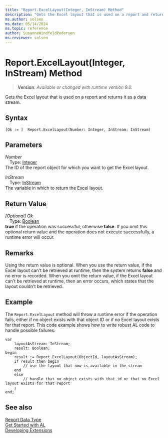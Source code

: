 ```yaml
---
title: "Report.ExcelLayout(Integer, InStream) Method"
description: "Gets the Excel layout that is used on a report and returns it as a data stream."
ms.author: solsen
ms.date: 05/14/2024
ms.topic: reference
author: SusanneWindfeldPedersen
ms.reviewer: solsen
---
```

[//]: # (START>DO_NOT_EDIT)
[//]: # (IMPORTANT:Do not edit any of the content between here and the END>DO_NOT_EDIT.)
[//]: # (Any modifications should be made in the .xml files in the ModernDev repo.)
# Report.ExcelLayout(Integer, InStream) Method
> **Version**: _Available or changed with runtime version 9.0._

Gets the Excel layout that is used on a report and returns it as a data stream.


## Syntax
```AL
[Ok := ]  Report.ExcelLayout(Number: Integer, InStream: InStream)
```
## Parameters
*Number*  
&emsp;Type: [Integer](../integer/integer-data-type.md)  
The ID of the report object for which you want to get the Excel layout.  

*InStream*  
&emsp;Type: [InStream](../instream/instream-data-type.md)  
The variable in which to return the Excel layout.  


## Return Value
*[Optional] Ok*  
&emsp;Type: [Boolean](../boolean/boolean-data-type.md)  
**true** if the operation was successful; otherwise **false**.   If you omit this optional return value and the operation does not execute successfully, a runtime error will occur.  


[//]: # (IMPORTANT: END>DO_NOT_EDIT)

## Remarks

Using the return value is optional. When you use the return value, if the Excel layout can't be retrieved at runtime, then the system returns **false** and no error is recorded. When you omit the return value, if the Excel layout can't be retrieved at runtime, then an error occurs, which states that the layout couldn't be retrieved. 

## Example

The `Report.ExcelLayout` method will throw a runtime error if the operation fails, either if no object exists with that object ID or if no Excel layout exists for that report. This code example shows how to write robust AL code to handle possible failures.

```AL
var
    layoutAsStream: InStream;
    result: Boolean;
begin
    result := Report.ExcelLayout(ObjectId, layoutAsStream);
    if result then begin
        // use the layout that now is available in the stream
    end
    else
        // handle that no object exists with that id or that no Excel layout exists for that report
    ;
end;
```

## See also

[Report Data Type](report-data-type.md)  
[Get Started with AL](../../devenv-get-started.md)  
[Developing Extensions](../../devenv-dev-overview.md)
